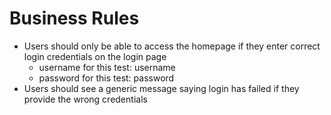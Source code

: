# Business Rules
- Users should only be able to access the homepage if they enter correct login credentials on the login page
    - username for this test: username
    - password for this test: password
- Users should see a generic message saying login has failed if they provide the wrong credentials
